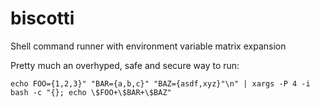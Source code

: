 # biscotti
Shell command runner with environment variable matrix expansion

Pretty much an overhyped, safe and secure way to run:
```
echo FOO={1,2,3}" "BAR={a,b,c}" "BAZ={asdf,xyz}"\n" | xargs -P 4 -i bash -c "{}; echo \$FOO+\$BAR+\$BAZ"
```

